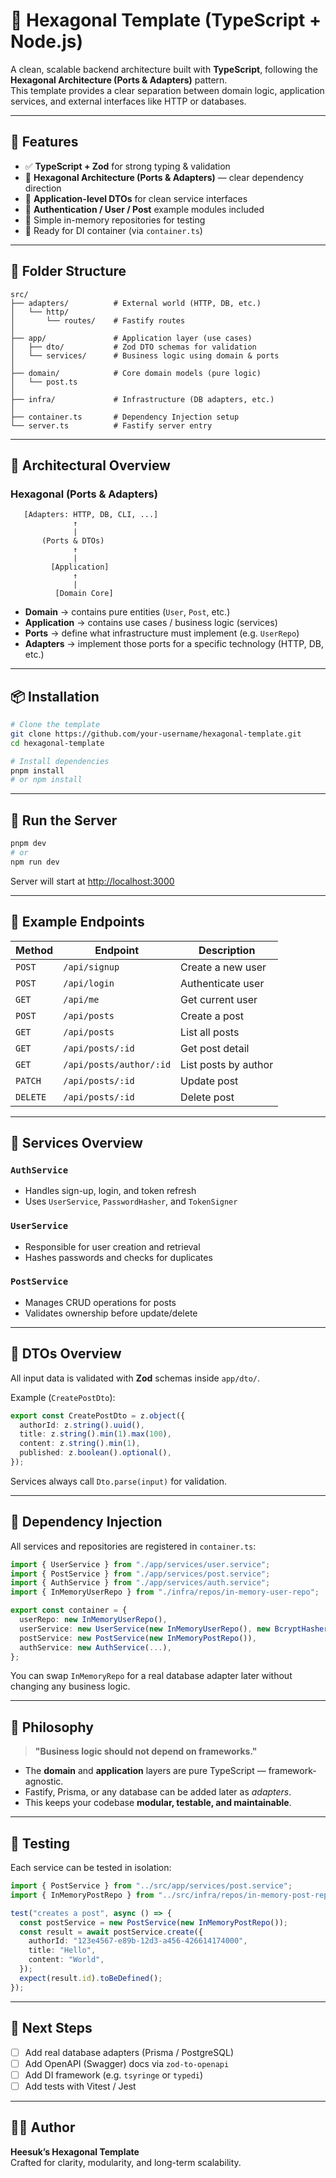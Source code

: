 # 🧩 Hexagonal Template (TypeScript + Node.js)

A clean, scalable backend architecture built with **TypeScript**, following the **Hexagonal Architecture (Ports & Adapters)** pattern.  
This template provides a clear separation between domain logic, application services, and external interfaces like HTTP or databases.

---

## 🚀 Features

- ✅ **TypeScript + Zod** for strong typing & validation  
- 🧱 **Hexagonal Architecture (Ports & Adapters)** — clear dependency direction  
- 🧠 **Application-level DTOs** for clean service interfaces  
- 🔐 **Authentication / User / Post** example modules included  
- 🧩 Simple in-memory repositories for testing  
- 💉 Ready for DI container (via `container.ts`)

---

## 📁 Folder Structure

```
src/
├── adapters/          # External world (HTTP, DB, etc.)
│   └── http/
│       └── routes/    # Fastify routes
│
├── app/               # Application layer (use cases)
│   ├── dto/           # Zod DTO schemas for validation
│   └── services/      # Business logic using domain & ports
│
├── domain/            # Core domain models (pure logic)
│   └── post.ts
│
├── infra/             # Infrastructure (DB adapters, etc.)
│
├── container.ts       # Dependency Injection setup
└── server.ts          # Fastify server entry
```

---

## 🧠 Architectural Overview

### Hexagonal (Ports & Adapters)
```
   [Adapters: HTTP, DB, CLI, ...]
              ↑
              |
       (Ports & DTOs)
              ↑
              |
         [Application]
              ↑
              |
          [Domain Core]
```

- **Domain** → contains pure entities (`User`, `Post`, etc.)
- **Application** → contains use cases / business logic (services)
- **Ports** → define what infrastructure must implement (e.g. `UserRepo`)
- **Adapters** → implement those ports for a specific technology (HTTP, DB, etc.)

---

## 📦 Installation

```bash
# Clone the template
git clone https://github.com/your-username/hexagonal-template.git
cd hexagonal-template

# Install dependencies
pnpm install
# or npm install
```

---

## 🧩 Run the Server

```bash
pnpm dev
# or
npm run dev
```

Server will start at [http://localhost:3000](http://localhost:3000)

---

## 🧰 Example Endpoints

| Method | Endpoint | Description |
|--------|-----------|-------------|
| `POST` | `/api/signup` | Create a new user |
| `POST` | `/api/login` | Authenticate user |
| `GET` | `/api/me` | Get current user |
| `POST` | `/api/posts` | Create a post |
| `GET` | `/api/posts` | List all posts |
| `GET` | `/api/posts/:id` | Get post detail |
| `GET` | `/api/posts/author/:id` | List posts by author |
| `PATCH` | `/api/posts/:id` | Update post |
| `DELETE` | `/api/posts/:id` | Delete post |

---

## 🧱 Services Overview

### `AuthService`
- Handles sign-up, login, and token refresh
- Uses `UserService`, `PasswordHasher`, and `TokenSigner`

### `UserService`
- Responsible for user creation and retrieval
- Hashes passwords and checks for duplicates

### `PostService`
- Manages CRUD operations for posts
- Validates ownership before update/delete

---

## 🧾 DTOs Overview

All input data is validated with **Zod** schemas inside `app/dto/`.

Example (`CreatePostDto`):
```ts
export const CreatePostDto = z.object({
  authorId: z.string().uuid(),
  title: z.string().min(1).max(100),
  content: z.string().min(1),
  published: z.boolean().optional(),
});
```

Services always call `Dto.parse(input)` for validation.

---

## 💉 Dependency Injection

All services and repositories are registered in `container.ts`:

```ts
import { UserService } from "./app/services/user.service";
import { PostService } from "./app/services/post.service";
import { AuthService } from "./app/services/auth.service";
import { InMemoryUserRepo } from "./infra/repos/in-memory-user-repo";

export const container = {
  userRepo: new InMemoryUserRepo(),
  userService: new UserService(new InMemoryUserRepo(), new BcryptHasher()),
  postService: new PostService(new InMemoryPostRepo()),
  authService: new AuthService(...),
};
```

You can swap `InMemoryRepo` for a real database adapter later without changing any business logic.

---

## 🧩 Philosophy

> **"Business logic should not depend on frameworks."**

- The **domain** and **application** layers are pure TypeScript — framework-agnostic.
- Fastify, Prisma, or any database can be added later as *adapters*.
- This keeps your codebase **modular, testable, and maintainable**.

---

## 🧪 Testing

Each service can be tested in isolation:

```ts
import { PostService } from "../src/app/services/post.service";
import { InMemoryPostRepo } from "../src/infra/repos/in-memory-post-repo";

test("creates a post", async () => {
  const postService = new PostService(new InMemoryPostRepo());
  const result = await postService.create({
    authorId: "123e4567-e89b-12d3-a456-426614174000",
    title: "Hello",
    content: "World",
  });
  expect(result.id).toBeDefined();
});
```

---

## 🧭 Next Steps

- [ ] Add real database adapters (Prisma / PostgreSQL)
- [ ] Add OpenAPI (Swagger) docs via `zod-to-openapi`
- [ ] Add DI framework (e.g. `tsyringe` or `typedi`)
- [ ] Add tests with Vitest / Jest

---

## 🧑‍💻 Author

**Heesuk’s Hexagonal Template**  
Crafted for clarity, modularity, and long-term scalability.
